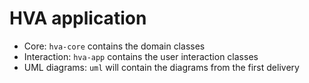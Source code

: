 # HVA application

* Core: `hva-core` contains the domain classes
* Interaction: `hva-app` contains the user interaction classes
* UML diagrams: `uml` will contain the diagrams from the first delivery

